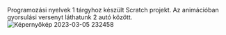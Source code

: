 Programozási nyelvek 1 tárgyhoz készült Scratch projekt. Az animációban gyorsulási versenyt láthatunk 2 autó között.
![Képernyőkép 2023-03-05 232458](https://user-images.githubusercontent.com/99610794/222990958-03f9918e-aee1-41bc-a912-12514d124f1e.png)

